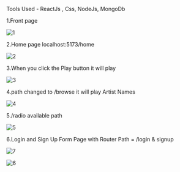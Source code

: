 Tools Used - ReactJs , Css, NodeJs, MongoDb

1.Front page

![1](https://github.com/user-attachments/assets/33026e6f-2939-444f-92d8-33d32fe7ad60)

2.Home page localhost:5173/home 

![2](https://github.com/user-attachments/assets/493ed6e7-4837-4782-971d-0dc0c061ee4c)

3.When you click the Play button it will play

![3](https://github.com/user-attachments/assets/81e5ddcf-0995-4930-b721-c4a56a53a8da)

4.path changed to /browse it will play Artist Names

![4](https://github.com/user-attachments/assets/7a4f6bb9-c66a-4f2b-8d4d-ce02766a289a)

5./radio available path

![5](https://github.com/user-attachments/assets/877fa9c6-f48f-4db1-9010-15e42c64b911)

6.Login and Sign Up Form Page  with Router Path = /login & signup

![7](https://github.com/user-attachments/assets/711dc136-4280-4ed9-95a2-2f992c8cb9fb)

![6](https://github.com/user-attachments/assets/1ecda046-c0fb-454b-9ae6-89265fdb5d07)


